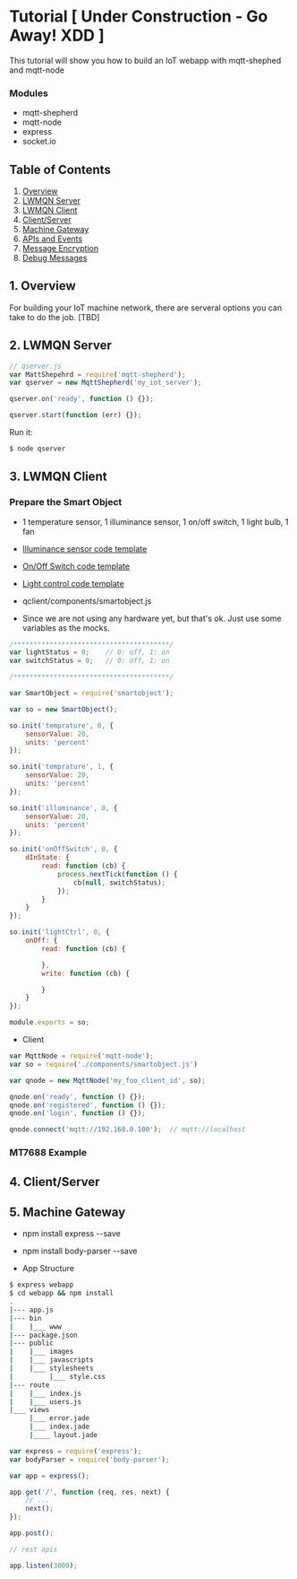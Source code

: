 # Tutorial [ Under Construction - Go Away! XDD ]
This tutorial will show you how to build an IoT webapp with mqtt-shephed and mqtt-node

### Modules
* mqtt-shepherd
* mqtt-node
* express
* socket.io

## Table of Contents

1. [Overview](#Overview)
2. [LWMQN Server](#LwmqnServer)
3. [LWMQN Client](#LwmqnClient)
4. [Client/Server](#ClientServer)
5. [Machine Gateway](#Gateway)
6. [APIs and Events](#APIs)
7. [Message Encryption](#Encryption)
8. [Debug Messages](#Debug)

<a name="Overview"></a>
## 1. Overview

For building your IoT machine network, there are serveral options you can take to do the job. 
[TBD]

<a name="LwmqnServer"></a>
## 2. LWMQN Server

```js
// qserver.js
var MattShepehrd = require('mqtt-shepherd');
var qserver = new MqttShepherd('my_iot_server');

qserver.on('ready', function () {});

qserver.start(function (err) {});
```

Run it:

```sh
$ node qserver
```

<a name="LwmqnClient"></a>
## 3. LWMQN Client

### Prepare the Smart Object

* 1 temperature sensor, 1 illuminance sensor, 1 on/off switch, 1 light bulb, 1 fan
* [Illuminance sensor code template](https://github.com/PeterEB/smartobject/blob/master/docs/templates.md#tmpl_illumSensor)
* [On/Off Switch code template](https://github.com/PeterEB/smartobject/blob/master/docs/templates.md#tmpl_switch)
* [Light control code template](https://github.com/PeterEB/smartobject/blob/master/docs/templates.md#tmpl_lightCtrl)

* qclient/components/smartobject.js
* Since we are not using any hardware yet, but that's ok. Just use some variables as the mocks.
```js
/***************************************/
var lightStatus = 0;    // 0: off, 1: on
var switchStatus = 0;   // 0: off, 1: on

/***************************************/

var SmartObject = require('smartobject');

var so = new SmartObject();

so.init('temprature', 0, {
    sensorValue: 20,
    units: 'percent'
});

so.init('temprature', 1, {
    sensorValue: 20,
    units: 'percent'
});

so.init('illuminance', 0, {
    sensorValue: 20,
    units: 'percent'
});

so.init('onOffSwitch', 0, {
    dInState: {
        read: function (cb) {
            process.nextTick(function () {
                cb(null, switchStatus);
            });
        }
    }
});

so.init('lightCtrl', 0, {
    onOff: {
        read: function (cb) {

        },
        write: function (cb) {

        }
    }
});

module.exports = so;
```

* Client
```js
var MqttNode = require('mqtt-node');
var so = require('./components/smartobject.js')

var qnode = new MqttNode('my_foo_client_id', so);

qnode.on('ready', function () {});
qnode.on('registered', function () {});
qnode.on('login', function () {});

qnode.connect('mqtt://192.168.0.100');  // mqtt://localhost
```

### MT7688 Example

<a name="ClientServer"></a>
## 4. Client/Server


<a name="Gateway"></a>
## 5. Machine Gateway

* npm install express --save
* npm install body-parser --save

* App Structure

```sh
$ express webapp
$ cd webapp && npm install
.
|--- app.js
|--- bin
|    |___ www
|--- package.json
|--- public
|    |___ images
|    |___ javascripts
|    |___ stylesheets
|         |___ style.css
|--- route
|    |___ index.js
|    |___ users.js
|___ views
     |___ error.jade
     |___ index.jade
     |____ layout.jade
```

```js
var express = require('express');
var bodyParser = require('body-parser');

var app = express();

app.get('/', function (req, res, next) {
    // ... 
    next();
});

app.post();

// rest apis

app.listen(3000);
```



